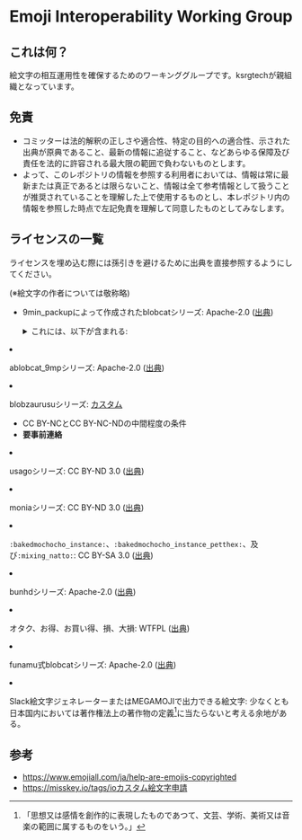# Emoji Interoperability Working Group

## これは何？
絵文字の相互運用性を確保するためのワーキンググループです。ksrgtechが親組織となっています。

## 免責
* コミッターは法的解釈の正しさや適合性、特定の目的への適合性、示された出典が原典であること、最新の情報に追従すること、などあらゆる保障及び責任を法的に許容される最大限の範囲で負わないものとします。
* よって、このレポジトリの情報を参照する利用者においては、情報は常に最新または真正であるとは限らないこと、情報は全て参考情報として扱うことが推奨されていることを理解した上で使用するものとし、本レポジトリ内の情報を参照した時点で左記免責を理解して同意したものとしてみなします。

## ライセンスの一覧
ライセンスを埋め込む際には孫引きを避けるために出典を直接参照するようにしてください。

(※絵文字の作者については敬称略)

* 9min_packupによって作成されたblobcatシリーズ: Apache-2.0 ([出典][license-9min])
  <details>
    <summary>これには、以下が含まれる:</summary>
    
    * `:ablobcatcomfy_spin:`
    * `:ablobcatcomfy_spin_fast:`
    * `:blobcatcomfy_pirate:`
    * `:blobcatcomfy_spacepirate:`
    * `:blobcatcomfy_bakedmochocho:`
    * `:blobcatcomfy_ehoumaki:`
    * `:blobcatcomfy_ehoumaki_mid:`
    * `:blobcatcomfy_ehoumaki_head:`
    * `:blobcatcomfy_ehoumaki_corner:`
    * `:blobcatcomfy_ehoumaki_tail:`
    * `:blobcatcomfy_ehoumaki_wagiri:`
    * `:blobcatcomfy_ehoumaki_wagiri_spin:`
    * `:blobcatcomfy_ehoumaki_wagiri_spin_fast:`
    * `:blobcatcomfy_roundball:`
    * `:blobcatcomfy_rabbit_dance:`
    * `:blobcatcomfy_rabbit_dance_red:`
    * `:blobcatcomfy_rabbit_dance_orange:`
    * `:blobcatcomfy_rabbit_dance_mint:`
    * `:blobcatcomfy_rabbit_dance_cyan:`
    * `:blobcatcomfy_rabbit_dance_blue:`
    * `:blobcatcomfy_rabbit_dance_purple:`
    * `:blobcatcomfy_bakedcomfy_azuki:`
    * `:blobcatcomfy_bakedcomfy_chocolate:`
    * `:blobcatcomfy_bakedcomfy_matcha:`
    * `:blobcatcomfy_bakedcomfy_sakura:`
    * `:ablobcatcomfynod:`
    * `:ablobcatcomfynodfast:`
    * `:ablobcatcomfyheadbangfastultra:`
    * `:blobcatcomfy_block:`</details> 
* ablobcat_9mpシリーズ: Apache-2.0 ([出典][license-9min])
* blobzaurusuシリーズ: [カスタム][license-blobzaurusu]
  * CC BY-NCとCC BY-NC-NDの中間程度の条件
  * **要事前連絡**
* usagoシリーズ: CC BY-ND 3.0 ([出典][license-9min])
* moniaシリーズ: CC BY-ND 3.0 ([出典][license-9min])
* `:bakedmochocho_instance:`、`:bakedmochocho_instance_petthex:`、及び`:mixing_natto:`: CC BY-SA 3.0 ([出典][license-9min])
* bunhdシリーズ: Apache-2.0 ([出典][license-volpeon])
* オタク、お得、お買い得、損、大損: WTFPL ([出典][license-mewl-otaku])
* funamu式blobcatシリーズ: Apache-2.0 ([出典][license-funyapu])
* Slack絵文字ジェネレーターまたはMEGAMOJIで出力できる絵文字: 少なくとも日本国内においては著作権法上の著作物の定義[^1]に当たらないと考える余地がある。

## 参考
* https://www.emojiall.com/ja/help-are-emojis-copyrighted
* https://misskey.io/tags/ioカスタム絵文字申請

[^1]: 「思想又は感情を創作的に表現したものであつて、文芸、学術、美術又は音楽の範囲に属するものをいう。」

[license-9min]: https://rustearain.space/@9min_packup/pages/1699656044952
[license-blobzaurusu]: https://rustearain.space/@9min_packup/pages/1692008329294
[license-volpeon]: https://volpeon.ink/emojis/bunhd/
[license-mewl-otaku]: https://mewl.me/notes/818c6815dfc7efabde9b612e
[license-funyapu]: https://misskey.io/@funamusea/pages/blobcat_fu
